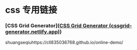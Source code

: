 # css 专用链接

### [CSS Grid Generator]([CSS Grid Generator (cssgrid-generator.netlify.app)](https://cssgrid-generator.netlify.app/))


shuangseqiuhttps://cll835036768.github.io/online-demo/
